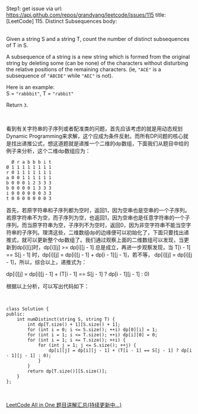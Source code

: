Step1: get issue via url: https://api.github.com/repos/grandyang/leetcode/issues/115 
 title:[LeetCode] 115. Distinct Subsequences 
 body:  
  

Given a string S and a string T, count the number of distinct subsequences of T in S.

A subsequence of a string is a new string which is formed from the original string by deleting some (can be none) of the characters without disturbing the relative positions of the remaining characters. (ie, `"ACE"` is a subsequence of `"ABCDE"` while `"AEC"` is not).

Here is an example:  
S = `"rabbbit"`, T = `"rabbit"`

Return `3`.

 

看到有关字符串的子序列或者配准类的问题，首先应该考虑的就是用动态规划Dynamic Programming来求解，这个应成为条件反射。而所有DP问题的核心就是找出递推公式，想这道题就是递推一个二维的dp数组，下面我们从题目中给的例子来分析，这个二维dp数组应为：
    
    
      Ø r a b b b i t
    Ø 1 1 1 1 1 1 1 1
    r 0 1 1 1 1 1 1 1
    a 0 0 1 1 1 1 1 1
    b 0 0 0 1 2 3 3 3
    b 0 0 0 0 1 3 3 3
    i 0 0 0 0 0 0 3 3
    t 0 0 0 0 0 0 0 3 

首先，若原字符串和子序列都为空时，返回1，因为空串也是空串的一个子序列。若原字符串不为空，而子序列为空，也返回1，因为空串也是任意字符串的一个子序列。而当原字符串为空，子序列不为空时，返回0，因为非空字符串不能当空字符串的子序列。理清这些，二维数组dp的边缘便可以初始化了，下面只要找出递推式，就可以更新整个dp数组了。我们通过观察上面的二维数组可以发现，当更新到dp[i][j]时，dp[i][j] >= dp[i][j - 1] 总是成立，再进一步观察发现，当 T[i - 1] == S[j - 1] 时，dp[i][j] = dp[i][j - 1] + dp[i - 1][j - 1]，若不等， dp[i][j] = dp[i][j - 1]，所以，综合以上，递推式为：

dp[i][j] = dp[i][j - 1] + (T[i - 1] == S[j - 1] ? dp[i - 1][j - 1] : 0)

根据以上分析，可以写出代码如下：

 
    
    
    class Solution {
    public:
        int numDistinct(string S, string T) {
            int dp[T.size() + 1][S.size() + 1];
            for (int i = 0; i <= S.size(); ++i) dp[0][i] = 1;    
            for (int i = 1; i <= T.size(); ++i) dp[i][0] = 0;    
            for (int i = 1; i <= T.size(); ++i) {
                for (int j = 1; j <= S.size(); ++j) {
                    dp[i][j] = dp[i][j - 1] + (T[i - 1] == S[j - 1] ? dp[i - 1][j - 1] : 0);
                }
            }
            return dp[T.size()][S.size()];
        }
    };

 

[LeetCode All in One 题目讲解汇总(持续更新中...)](http://www.cnblogs.com/grandyang/p/4606334.html)
